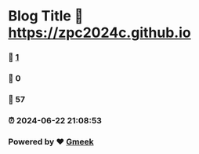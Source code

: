 # Blog Title :link: https://zpc2024c.github.io 
### :page_facing_up: [1](https://zpc2024c.github.io/tag.html) 
### :speech_balloon: 0 
### :hibiscus: 57 
### :alarm_clock: 2024-06-22 21:08:53 
### Powered by :heart: [Gmeek](https://github.com/Meekdai/Gmeek)
